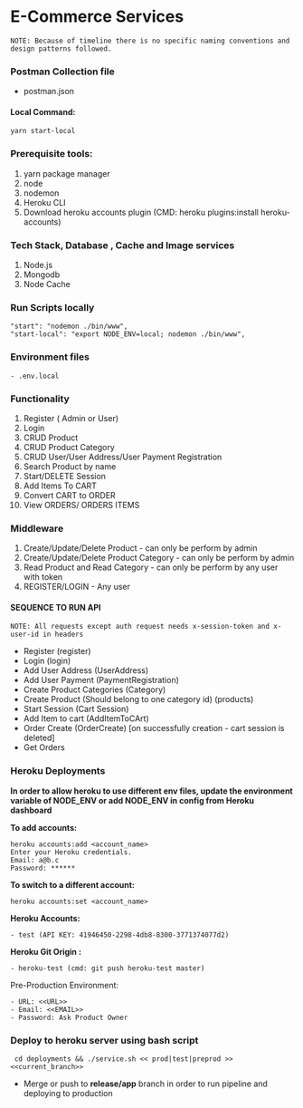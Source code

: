 # E-Commerce Services

```
NOTE: Because of timeline there is no specific naming conventions and design patterns followed.
```

### Postman Collection file
- postman.json

#### Local Command: 
```yarn start-local```

### Prerequisite tools:
1. yarn package manager
2. node
3. nodemon
4. Heroku CLI
5. Download heroku accounts plugin  (CMD: heroku plugins:install heroku-accounts)

### Tech Stack, Database , Cache and Image services

1. Node.js
2. Mongodb
4. Node Cache

### Run Scripts locally
    "start": "nodemon ./bin/www",
    "start-local": "export NODE_ENV=local; nodemon ./bin/www",

### Environment files
    - .env.local

### Functionality

1. Register ( Admin or User)
2. Login
3. CRUD Product
4. CRUD Product Category
5. CRUD User/User Address/User Payment Registration
6. Search Product by name
7. Start/DELETE Session
8. Add Items To CART
10. Convert CART to ORDER
11. View ORDERS/ ORDERS ITEMS


### Middleware
1. Create/Update/Delete Product - can only be perform by admin
2. Create/Update/Delete Product Category - can only be perform by admin
3. Read Product and Read Category - can only be perform by any user with token
4. REGISTER/LOGIN - Any user


#### SEQUENCE TO RUN API
``` NOTE: All requests except auth request needs x-session-token and x-user-id in headers ``` 
 - Register (register)
 - Login (login)
 - Add User Address (UserAddress)
 - Add User Payment (PaymentRegistration)
 - Create Product Categories (Category)
 - Create Product (Should belong to one category id) (products)
 - Start Session (Cart Session)
 - Add Item to cart (AddItemToCArt)
 - Order Create (OrderCreate) [on successfully creation - cart session is deleted]
 - Get Orders
 
  
### Heroku Deployments

**In order to allow heroku to use different env files, update the environment variable of NODE_ENV or 
add NODE_ENV in config from Heroku dashboard**


**To add accounts:**
```
heroku accounts:add <account_name>
Enter your Heroku credentials.
Email: a@b.c
Password: ******
```

**To switch to a different account:**
```
heroku accounts:set <account_name>
```

**Heroku Accounts:**
    
    - test (API KEY: 41946450-2298-4db8-8300-3771374077d2)
    
**Heroku Git Origin :**
    
    - heroku-test (cmd: git push heroku-test master)

    
Pre-Production Environment:

    - URL: <<URL>>
    - Email: <<EMAIL>>
    - Password: Ask Product Owner


### Deploy to heroku server using bash script
``` cd deployments && ./service.sh << prod|test|preprod >> <<current_branch>>```

- Merge or push to **release/app** branch in order to run pipeline and deploying to production

